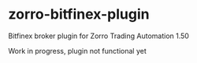 # zorro-bitfinex-plugin
Bitfinex broker plugin for Zorro Trading Automation 1.50

Work in progress, plugin not functional yet
